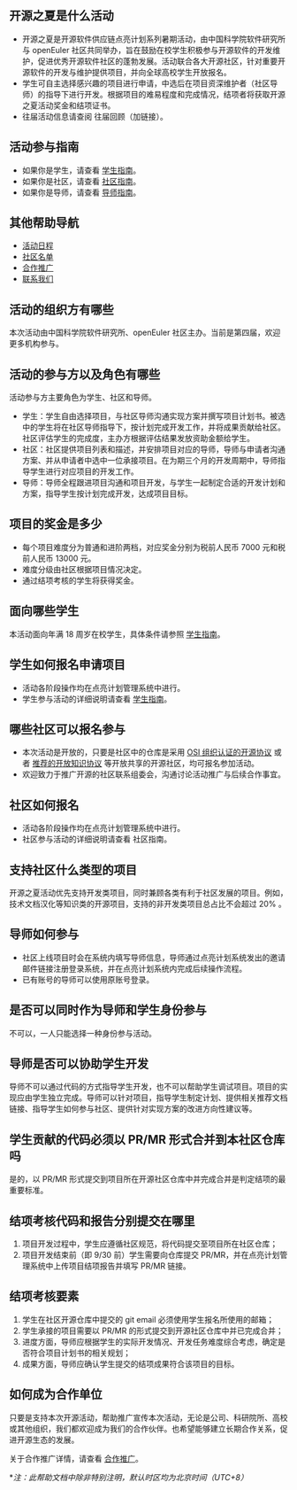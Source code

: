 ## 开源之夏是什么活动

* 开源之夏是开源软件供应链点亮计划系列暑期活动，由中国科学院软件研究所与 openEuler 社区共同举办，旨在鼓励在校学生积极参与开源软件的开发维护，促进优秀开源软件社区的蓬勃发展。活动联合各大开源社区，针对重要开源软件的开发与维护提供项目，并向全球高校学生开放报名。
* 学生可自主选择感兴趣的项目进行申请，中选后在项目资深维护者（社区导师）的指导下进行开发。根据项目的难易程度和完成情况，结项者将获取开源之夏活动奖金和结项证书。
* 往届活动信息请查阅 往届回顾（加链接）。

## 活动参与指南

* 如果你是学生，请查看 [学生指南](https://student.md)。
* 如果你是社区，请查看 [社区指南](https://community.md)。
* 如果你是导师，请查看 [导师指南](https://mentor.md)。

## 其他帮助导航

* [活动日程](https://timeline.md)
* [社区名单](https://communities-list.md)
* [合作推广](https://cooperation.md)
* [联系我们](https://contactus.md)

## 活动的组织方有哪些

本次活动由中国科学院软件研究所、openEuler 社区主办。当前是第四届，欢迎更多机构参与。

## 活动的参与方以及角色有哪些

活动参与方主要角色为学生、社区和导师。

* 学生：学生自由选择项目，与社区导师沟通实现方案并撰写项目计划书。被选中的学生将在社区导师指导下，按计划完成开发工作，并将成果贡献给社区。社区评估学生的完成度，主办方根据评估结果发放资助金额给学生。
* 社区：社区提供项目列表和描述，并安排项目对应的导师，导师与申请者沟通方案、并从申请者中选中一位承接项目。在为期三个月的开发周期中，导师指导学生进行对应项目的开发工作。
* 导师：导师全程跟进项目沟通和项目开发，与学生一起制定合适的开发计划和方案，指导学生按计划完成开发，达成项目目标。

## 项目的奖金是多少

* 每个项目难度分为普通和进阶两档，对应奖金分别为税前人民币 7000 元和税前人民币 13000 元。
* 难度分级由社区根据项目情况决定。
* 通过结项考核的学生将获得奖金。

## 面向哪些学生

本活动面向年满 18 周岁在校学生，具体条件请参照 [学生指南](https://student.md#面向哪些学生)。

## 学生如何报名申请项目

* 活动各阶段操作均在点亮计划管理系统中进行。
* 学生参与活动的详细说明请查看 [学生指南](https://student.md)。

## 哪些社区可以报名参与

* 本次活动是开放的，只要是社区中的仓库是采用 [OSI 组织认证的开源协议](https://opensource.org/licenses) 或者 [推荐的开放知识协议](https://community.md#推荐的开放知识协议) 等开放共享的开源社区，均可报名参加活动。
* 欢迎致力于推广开源的社区联系组委会，沟通讨论活动推广与后续合作事宜。

## 社区如何报名

* 活动各阶段操作均在点亮计划管理系统中进行。
* 社区参与活动的详细说明请查看 社区指南。

## 支持社区什么类型的项目

开源之夏活动优先支持开发类项目，同时兼顾各类有利于社区发展的项目。例如，技术文档汉化等知识类的开源项目，支持的非开发类项目总占比不会超过 20% 。

## 导师如何参与

* 社区上线项目时会在系统内填写导师信息，导师通过点亮计划系统发出的邀请邮件链接注册登录系统，并在点亮计划系统内完成后续操作流程。
* 已有账号的导师可以使用原账号登录。

## 是否可以同时作为导师和学生身份参与

不可以，一人只能选择一种身份参与活动。

## 导师是否可以协助学生开发

导师不可以通过代码的方式指导学生开发，也不可以帮助学生调试项目。项目的实现应由学生独立完成。导师可以针对项目，指导学生制定计划、提供相关推荐文档链接、指导学生如何参与社区、提供针对实现方案的改进方向性建议等。

## 学生贡献的代码必须以 PR/MR 形式合并到本社区仓库吗

是的，以 PR/MR 形式提交到项目所在开源社区仓库中并完成合并是判定结项的最重要标准。

## 结项考核代码和报告分别提交在哪里

1. 项目开发过程中，学生应遵循社区规范，将代码提交至项目所在社区仓库；
2. 项目开发结束前（即 9/30 前）学生需要向仓库提交 PR/MR，并在点亮计划管理系统中上传项目结项报告并填写 PR/MR 链接。

## 结项考核要素

1. 学生在社区开源仓库中提交的 git email 必须使用学生报名所使用的邮箱；
2. 学生承接的项目需要以 PR/MR 的形式提交到开源社区仓库中并已完成合并；
3. 进度方面，导师应根据学生的实际开发情况、开发任务难度综合考虑，确定是否符合项目计划书的相关规划；
4. 成果方面，导师应确认学生提交的结项成果符合该项目的目标。

## 如何成为合作单位

只要是支持本次开源活动，帮助推广宣传本次活动，无论是公司、科研院所、高校或其他组织，我们都欢迎成为我们的合作伙伴。也希望能够建立长期合作关系，促进开源生态的发展。

关于合作推广详情，请查看 [合作推广](https://cooperation.md)。

**注：此帮助文档中除非特别注明，默认时区均为北京时间（UTC+8）*
